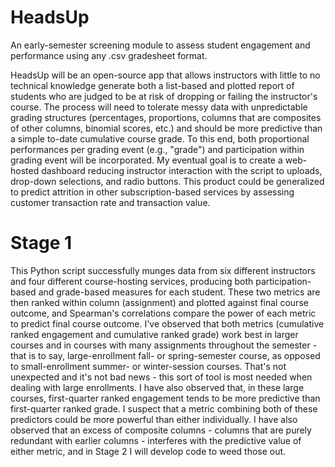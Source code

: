 # HeadsUp
An early-semester screening module to assess student engagement and performance using any .csv gradesheet format.

HeadsUp will be an open-source app that allows instructors with little to no technical knowledge generate both a list-based and plotted report of students who are judged to be at risk of dropping or failing the instructor's course. The process will need to tolerate messy data with unpredictable grading structures (percentages, proportions, columns that are composites of other columns, binomial scores, etc.) and should be more predictive than a simple to-date cumulative course grade. To this end, both proportional performances per grading event (e.g., "grade") and participation within grading event will be incorporated. My eventual goal is to create a web-hosted dashboard reducing instructor interaction with the script to uploads, drop-down selections, and radio buttons. This product could be generalized to predict attrition in other subscription-based services by assessing customer transaction rate and transaction value.

# Stage 1 
This Python script successfully munges data from six different instructors and four different course-hosting services, producing both participation-based and grade-based measures for each student. These two metrics are then ranked within column (assignment) and plotted against final course outcome, and Spearman's correlations compare the power of each metric to predict final course outcome. I've observed that both metrics (cumulative ranked engagement and cumulative ranked grade) work best in larger courses and in courses with many assignments throughout the semester - that is to say, large-enrollment fall- or spring-semester course, as opposed to small-enrollment summer- or winter-session courses. That's not unexpected and it's not bad news - this sort of tool is most needed when dealing with large enrollments. I have also observed that, in these large courses, first-quarter ranked engagement tends to be more predictive than first-quarter ranked grade. I suspect that a metric combining both of these predictors could be more powerful than either individually. I have also observed that an excess of composite columns - columns that are purely redundant with earlier columns - interferes with the predictive value of either metric, and in Stage 2 I will develop code to weed those out. 
